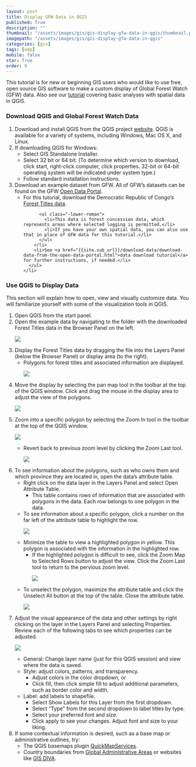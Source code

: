 ```yaml
---
layout: post
title: Display GFW Data in QGIS
published: True
description: ""
thumbnail: "/assets/images/gis/gis-display-gfw-data-in-qgis/thumbnail.png"
imagepath: "/assets/images/gis/gis-display-gfw-data-in-qgis"
categories: [gis]
tags: [odp]
mobile: false
star: True
order: 9
---
```



<div id="desktopContent" class="content">
  <p>This tutorial is for new or beginning GIS users who would like to use free, open source GIS software to make a custom display of Global Forest Watch (GFW) data. Also see our <a href="{{site.sub_url}}/gis/gis-spatial-analysis-in-qgis.html">tutorial</a> covering basic analyses with spatial data in QGIS.</p>
  <h3>Download QGIS and Global Forest Watch Data</h3>
  <ol>
    <li>Download and install QGIS from the QGIS project <a href="http://www.qgis.org/en/site/forusers/download.html" target="_blank">website</a>. QGIS is available for a variety of systems, including Windows, Mac OS X, and Linux.</li>
    <li>
      If downloading QGIS for Windows:
      <ul class="-lower-alpha">
        <li>Select GIS Standalone Installer.</li>
        <li>Select 32 bit or 64 bit. (To determine which version to download, click start, right-click computer, click properties. 32-bit or 64-bit operating system will be indicated under system type.)</li>
        <li>Follow standard installation instructions.</li>
      </ul>
    </li>
    <li>
      Download an example dataset from GFW. All of GFW’s datasets can be found on the GFW <a href="http://data.globalforestwatch.org/" target="_blank">Open Data Portal</a>.
      <ul class="-lower-alpha">
        <li>
          For this tutorial, download the Democratic Republic of Congo’s <a href="http://data.globalforestwatch.org/datasets/535eb1335c4841b0bff272b78e2cc2f4_6?uiTab=metadata" target="_blank">Forest Titles data</a>.
          
          <ul class="-lower-roman">
            <li>This data is forest concession data, which represents areas where selected logging is permitted.</li>
            <li>If you have your own spatial data, you can also use that in place of GFW data for this tutorial.</li>
          </ul>
        </li>
        <li>See <a href="{{site.sub_url}}/download-data/download-data-from-the-open-data-portal.html">data download tutorial</a> for further instructions, if needed.</li>
      </ul>
    </li>
  </ol>

  <h3>Use QGIS to Display Data</h3>
  <p>This section will explain how to open, view and visually customize data. You will familiarize yourself with some of the visualization tools in QGIS.</p>
  <ol>
    <li>Open QGIS from the start panel.</li>
    <li>
      Open the example data by navigating to the folder with the downloaded Forest Titles data in the Browser Panel on the left.
      <p><img src="{{site.sub_url}}{{page.imagepath}}/desktop/panel.jpg"/></p>
    </li>
    <li>
      Display the Forest Titles data by dragging the file into the Layers Panel (below the Browser Panel) or display area (to the right).
      <ul class="-lower-alpha">
        <li>
          Polygons for forest titles and associated information are displayed.
          <p><img src="{{site.sub_url}}{{page.imagepath}}/desktop/polygons.jpg"/></p>
        </li>
      </ul>
    </li>
    <li>
      Move the display by selecting the pan map tool in the toolbar at the top of the QGIS window. Click and drag the mouse in the display area to adjust the view of the polygons.
      <p><img src="{{site.sub_url}}{{page.imagepath}}/desktop/icon_hand.jpg"/></p>
    </li>
    <li>
      Zoom into a specific polygon by selecting the Zoom In tool in the toolbar at the top of the QGIS window. 
      <p><img src="{{site.sub_url}}{{page.imagepath}}/desktop/icon_zoom.jpg"/></p>
      <ul class="-lower-alpha">
        <li>
          Revert back to previous zoom level by clicking the Zoom Last tool. 
          <p><img src="{{site.sub_url}}{{page.imagepath}}/desktop/icon_last.jpg"/></p>
        </li>
      </ul>
    </li>
    <li>
      To see information about the polygons, such as who owns them and which province they are located in, open the data’s attribute table. 
      <ul class="-lower-alpha">
        <li>
          Right click on the data layer in the Layers Panel and select Open Attribute Table. 
          <ul class="-lower-roman">
            <li>This table contains rows of information that are associated with polygons in the data. Each row belongs to one polygon in the data.</li>
          </ul>
        </li>
        <li>
          To see information about a specific polygon, click a number on the far left of the attribute table to highlight the row. 
          <p><img src="{{site.sub_url}}{{page.imagepath}}/desktop/attribute.jpg"/></p>
        </li>
        <li>
          Minimize the table to view a highlighted polygon in yellow. This polygon is associated with the information in the highlighted row. 
          <ul class="-lower-roman">
            <li>If the highlighted polygon is difficult to see, click the Zoom Map to Selected Rows button to adjust the view. Click the Zoom Last tool to return to the pervious zoom level.</li>
            <p><img src="{{site.sub_url}}{{page.imagepath}}/desktop/icon_selected.jpg"/></p>
          </ul>
        </li>
        <li>
          To unselect the polygon, maximize the attribute table and click the Unselect All button at the top of the table. Close the attribute table.
          <p><img src="{{site.sub_url}}{{page.imagepath}}/desktop/icon_unselected.jpg"/></p>
        </li>
      </ul>
    </li>
    <li>
      Adjust the visual appearance of the data and other settings by right clicking on the layer in the Layers Panel and selecting Properties. Review each of the following tabs to see which properties can be adjusted. 
      <p><img src="{{site.sub_url}}{{page.imagepath}}/desktop/properties.jpg"/></p>
      <ul class="-lower-alpha">
        <li>General: Change layer name (just for this QGIS session) and view where the data is saved.</li>
        <li>
          Style: adjust colors, patterns, and transparency.
          <ul class="-lower-roman">
            <li>Adjust colors in the color dropdown, or</li>
            <li>Click fill, then click simple fill to adjust additional parameters, such as border color and width.</li>
          </ul>
        </li>
        <li>
          Label: add labels to shapefile.
          <ul class="-lower-roman">
            <li>Select Show Labels for this Layer from the first dropdown.</li>
            <li>Select “Type” from the second dropdown to label titles by type.</li>
            <li>Select your preferred font and size.</li>
            <li>Click apply to see your changes. Adjust font and size to your liking.</li>
          </ul>
        </li>
      </ul>
    </li>
    <li>
      If some contextual information is desired, such as a base map or administrative outlines, try:
      <ul class="-lower-alpha">
        <li>The QGIS basemaps plugin <a href="http://plugins.qgis.org/plugins/quick_map_services/" target="_blank">QuickMapServices</a>.</li>
        <li>Country boundaries from <a href="http://www.gadm.org/" target="_blank">Global Administrative Areas</a> or websites like <a href="http://www.diva-gis.org/" target="_blank">GIS DIVA</a>.</li>
      </ul>
    </li>
  </ol>
</div>



<div id="mobileContent" class="content">
</div>
